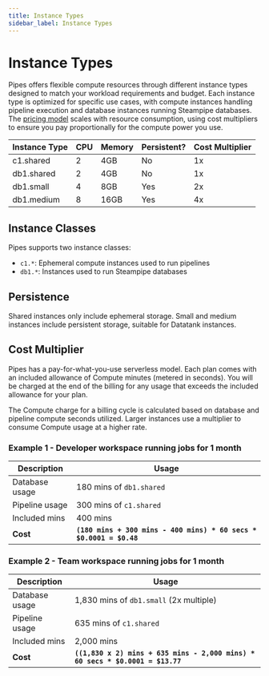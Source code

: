 ```yaml
---
title: Instance Types
sidebar_label: Instance Types
---
```


# Instance Types

Pipes offers flexible compute resources through different instance types designed to match your workload requirements and budget. Each instance type is optimized for specific use cases, with compute instances handling pipeline execution and database instances running Steampipe databases. The [pricing model](/pipes/pricing) scales with resource consumption, using cost multipliers to ensure you pay proportionally for the compute power you use.

| Instance Type   | CPU | Memory  | Persistent? | Cost Multiplier
|-----------------|-----|---------|-------------|-----------------
| c1.shared       |   2 |     4GB | No          | 1x
| db1.shared      |   2 |     4GB | No          | 1x
| db1.small       |   4 |     8GB | Yes         | 2x
| db1.medium      |   8 |    16GB | Yes         | 4x


## Instance Classes

Pipes supports two instance classes:
- `c1.*`: Ephemeral compute instances used to run pipelines
- `db1.*`: Instances used to run Steampipe databases

## Persistence

Shared instances only include ephemeral storage.  Small and medium instances include persistent storage, suitable for Datatank instances.

## Cost Multiplier

Pipes has a pay-for-what-you-use serverless model. Each plan comes with an included allowance of Compute minutes (metered in seconds). You will be charged at the end of the billing for any usage that exceeds the included allowance for your plan.

The Compute charge for a billing cycle is calculated based on database and pipeline compute seconds utilized. Larger instances use a multiplier to consume Compute usage at a higher rate.


### Example 1 - Developer workspace running jobs for 1 month

| Description | Usage
|-|--
| Database usage | 180 mins of `db1.shared`
| Pipeline usage | 300 mins of `c1.shared`
| Included mins  | 400 mins
| **Cost**       |  **`(180 mins + 300 mins - 400 mins) * 60 secs * $0.0001 = $0.48`** |



### Example 2 - Team workspace running jobs for 1 month

| Description | Usage
|-|--
| Database usage | 1,830 mins of `db1.small` (2x multiple)
| Pipeline usage | 635 mins of `c1.shared`
| Included mins  | 2,000 mins
| **Cost**       |  **`((1,830 x 2) mins + 635 mins - 2,000 mins) * 60 secs * $0.0001 = $13.77`** |

